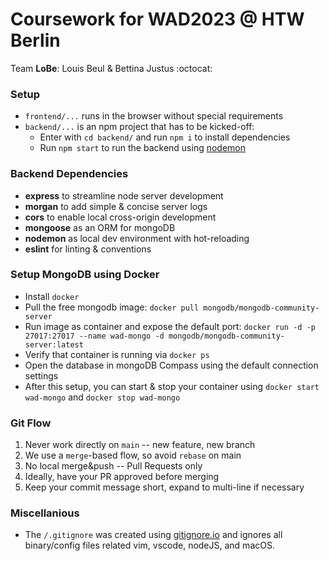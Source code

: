 # Coursework for WAD2023 @ HTW Berlin

Team **LoBe**: Louis Beul & Bettina Justus :octocat:

### Setup

- `frontend/...` runs in the browser without special requirements
- `backend/...` is an npm project that has to be kicked-off:
  - Enter with `cd backend/` and run `npm i` to install dependencies
  - Run `npm start` to run the backend using [nodemon](https://www.npmjs.com/package/nodemon)

### Backend Dependencies

- **express** to streamline node server development
- **morgan** to add simple & concise server logs
- **cors** to enable local cross-origin development
- **mongoose** as an ORM for mongoDB
- **nodemon** as local dev environment with hot-reloading
- **eslint** for linting & conventions

### Setup MongoDB using Docker

- Install `docker`
- Pull the free mongodb image: `docker pull mongodb/mongodb-community-server`
- Run image as container and expose the default port: `docker run -d -p 27017:27017 --name wad-mongo -d mongodb/mongodb-community-server:latest`
- Verify that container is running via `docker ps`
- Open the database in mongoDB Compass using the default connection settings
- After this setup, you can start & stop your container using `docker start wad-mongo` and `docker stop wad-mongo`

### Git Flow

1. Never work directly on `main` -- new feature, new branch
2. We use a `merge`-based flow, so avoid `rebase` on main
3. No local merge&push -- Pull Requests only
4. Ideally, have your PR approved before merging
5. Keep your commit message short, expand to multi-line if necessary

### Miscellanious

- The `/.gitignore` was created using [gitignore.io](https://gitignore.io) and ignores all binary/config files related vim, vscode, nodeJS, and macOS.
